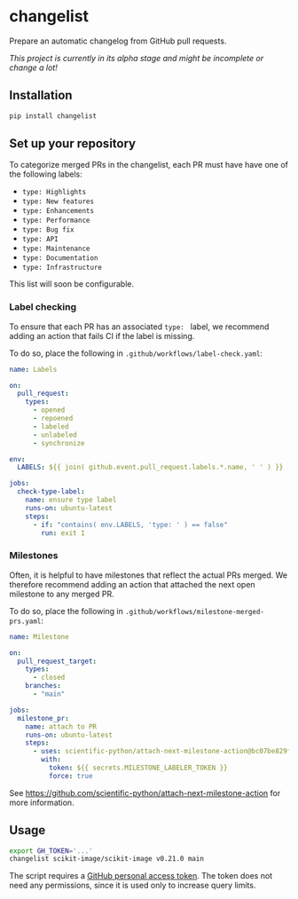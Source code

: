# changelist

Prepare an automatic changelog from GitHub pull requests.

_This project is currently in its alpha stage and might be incomplete or change a lot!_

## Installation

```sh
pip install changelist
```

## Set up your repository

To categorize merged PRs in the changelist, each PR
must have have one of the following labels:

- `type: Highlights`
- `type: New features`
- `type: Enhancements`
- `type: Performance`
- `type: Bug fix`
- `type: API`
- `type: Maintenance`
- `type: Documentation`
- `type: Infrastructure`

This list will soon be configurable.

### Label checking

To ensure that each PR has an associated `type: ` label,
we recommend adding an action that fails CI if the label is missing.

To do so, place the following in `.github/workflows/label-check.yaml`:

```yaml
name: Labels

on:
  pull_request:
    types:
      - opened
      - repoened
      - labeled
      - unlabeled
      - synchronize

env:
  LABELS: ${{ join( github.event.pull_request.labels.*.name, ' ' ) }}

jobs:
  check-type-label:
    name: ensure type label
    runs-on: ubuntu-latest
    steps:
      - if: "contains( env.LABELS, 'type: ' ) == false"
        run: exit 1
```

### Milestones

Often, it is helpful to have milestones that reflect the actual PRs
merged. We therefore recommend adding an action that attached the
next open milestone to any merged PR.

To do so, place the following in `.github/workflows/milestone-merged-prs.yaml`:

```yaml
name: Milestone

on:
  pull_request_target:
    types:
      - closed
    branches:
      - "main"

jobs:
  milestone_pr:
    name: attach to PR
    runs-on: ubuntu-latest
    steps:
      - uses: scientific-python/attach-next-milestone-action@bc07be829f693829263e57d5e8489f4e57d3d420
        with:
          token: ${{ secrets.MILESTONE_LABELER_TOKEN }}
          force: true
```

See https://github.com/scientific-python/attach-next-milestone-action for more information.

## Usage

```sh
export GH_TOKEN='...'
changelist scikit-image/scikit-image v0.21.0 main
```

The script requires a [GitHub personal access
token](https://docs.github.com/en/authentication/keeping-your-account-and-data-secure/managing-your-personal-access-tokens).
The token does not need any permissions, since it is used only to
increase query limits.
